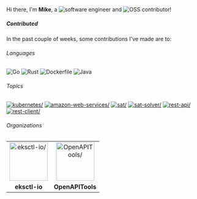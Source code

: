 Hi there, I'm **Mike**, a ![software engineer](https://img.shields.io/static/v1?style=flat-square&label=&message=software%20engineer&color=navy) and ![OSS contributor](https://img.shields.io/static/v1?style=flat-square&label=&message=OSS%20contributor&color=navy)!

##### Contributed

In the past couple of weeks, some contributions I've made are to:

###### Languages

![Go](https://img.shields.io/static/v1?logo=Go&logoColor=%23fff&style=flat-square&label=&message=Go&color=%2300ADD8) ![Rust](https://img.shields.io/static/v1?logo=Rust&logoColor=%23333&style=flat-square&label=&message=Rust&color=%23dea584) ![Dockerfile](https://img.shields.io/static/v1?logo=Dockerfile&logoColor=%23fff&style=flat-square&label=&message=Dockerfile&color=%23384d54) ![Java](https://img.shields.io/static/v1?logo=Java&logoColor=%23fff&style=flat-square&label=&message=Java&color=%23b07219)

###### Topics

<a href="https://github.com/topics/kubernetes"><img src="https://img.shields.io/static/v1?style=flat-square&label=&message=kubernetes&color=blue" alt=kubernetes/></a> <a href="https://github.com/topics/amazon-web-services"><img src="https://img.shields.io/static/v1?style=flat-square&label=&message=amazon-web-services&color=blue" alt=amazon-web-services/></a> <a href="https://github.com/topics/sat"><img src="https://img.shields.io/static/v1?style=flat-square&label=&message=sat&color=blue" alt=sat/></a> <a href="https://github.com/topics/sat-solver"><img src="https://img.shields.io/static/v1?style=flat-square&label=&message=sat-solver&color=blue" alt=sat-solver/></a> <a href="https://github.com/topics/rest-api"><img src="https://img.shields.io/static/v1?style=flat-square&label=&message=rest-api&color=blue" alt=rest-api/></a> <a href="https://github.com/topics/rest-client"><img src="https://img.shields.io/static/v1?style=flat-square&label=&message=rest-client&color=blue" alt=rest-client/></a>

###### Organizations


<table>
  <tbody>
    <tr>
    <td align="center"><a href="https://github.com/eksctl-io"><img width="100" src="https://avatars.githubusercontent.com/u/126004790?v=4" alt=eksctl-io/></a></td>
<td align="center"><a href="https://github.com/OpenAPITools"><img width="100" src="https://avatars.githubusercontent.com/u/37325267?v=4" alt=OpenAPITools/></a></td>
    </tr>
    <tr>
    <td align="center"><strong>eksctl-io</strong></td>
<td align="center"><strong>OpenAPITools</strong></td>
    </tr>
  </tbody>
</table>

